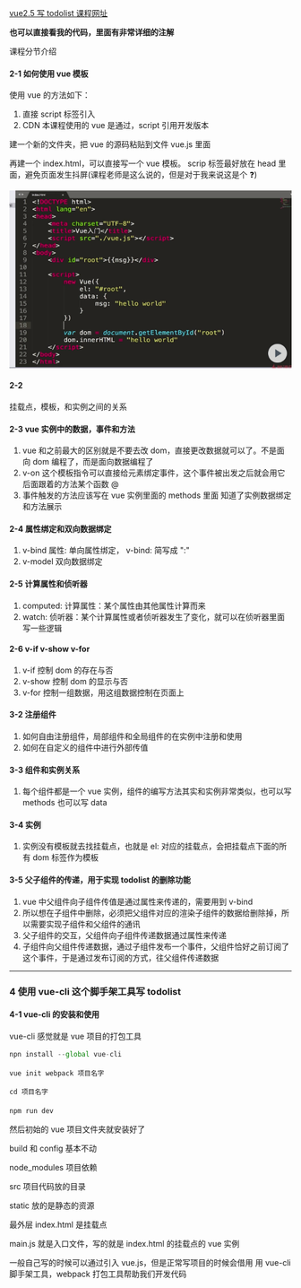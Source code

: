 [vue2.5 写 todolist 课程网址](https://www.imooc.com/learn/980)

**也可以直接看我的代码，里面有非常详细的注解**

课程分节介绍

#### 2-1 如何使用 vue 模板

使用 vue 的方法如下：

1. 直接 script 标签引入
2. CDN
   本课程使用的 vue 是通过，script 引用开发版本

建一个新的文件夹，把 vue 的源码粘贴到文件 vue.js 里面

再建一个 index.html，可以直接写一个 vue 模板。 scrip 标签最好放在 head 里面，避免页面发生抖屏(课程老师是这么说的，但是对于我来说这是个 ❓)

![没有vue之前写dom的方法](./没有vue之前写dom的方法.png)

#### 2-2

挂载点，模板，和实例之间的关系

#### 2-3 vue 实例中的数据，事件和方法

1. vue 和之前最大的区别就是不要去改 dom，直接更改数据就可以了。不是面向 dom 编程了，而是面向数据编程了
2. v-on 这个模板指令可以直接给元素绑定事件，这个事件被出发之后就会用它后面跟着的方法某个函数 @
3. 事件触发的方法应该写在 vue 实例里面的 methods 里面
   知道了实例数据绑定和方法展示

#### 2-4 属性绑定和双向数据绑定

1. v-bind 属性: 单向属性绑定， v-bind: 简写成 ":"
2. v-model 双向数据绑定

#### 2-5 计算属性和侦听器

1. computed: 计算属性：某个属性由其他属性计算而来
2. watch: 侦听器：某个计算属性或者侦听器发生了变化，就可以在侦听器里面写一些逻辑

#### 2-6 v-if v-show v-for

1. v-if 控制 dom 的存在与否
2. v-show 控制 dom 的显示与否
3. v-for 控制一组数据，用这组数据控制在页面上

#### 3-2 注册组件

1. 如何自由注册组件，局部组件和全局组件的在实例中注册和使用
2. 如何在自定义的组件中进行外部传值

#### 3-3 组件和实例关系

1. 每个组件都是一个 vue 实例，组件的编写方法其实和实例非常类似，也可以写 methods 也可以写 data

#### 3-4 实例

1. 实例没有模板就去找挂载点，也就是 el: 对应的挂载点，会把挂载点下面的所有 dom 标签作为模板

#### 3-5 父子组件的传递，用于实现 todolist 的删除功能

1. vue 中父组件向子组件传值是通过属性来传递的，需要用到 v-bind
2. 所以想在子组件中删除，必须把父组件对应的渲染子组件的数据给删除掉，所以需要实现子组件和父组件的通讯
3. 父子组件的交互，父组件向子组件传递数据通过属性来传递
4. 子组件向父组件传递数据，通过子组件发布一个事件，父组件恰好之前订阅了这个事件，于是通过发布订阅的方式，往父组件传递数据

---

### 4 使用 vue-cli 这个脚手架工具写 todolist

#### 4-1 vue-cli 的安装和使用

vue-cli 感觉就是 vue 项目的打包工具

```JavaScript
npn install --global vue-cli

vue init webpack 项目名字

cd 项目名字

npm run dev
```

然后初始的 vue 项目文件夹就安装好了

build 和 config 基本不动

node_modules 项目依赖

src 项目代码放的目录

static 放的是静态的资源

最外层 index.html 是挂载点

main.js 就是入口文件，写的就是 index.html 的挂载点的 vue 实例

一般自己写的时候可以通过引入 vue.js，但是正常写项目的时候会借用 用 vue-cli 脚手架工具，webpack 打包工具帮助我们开发代码
